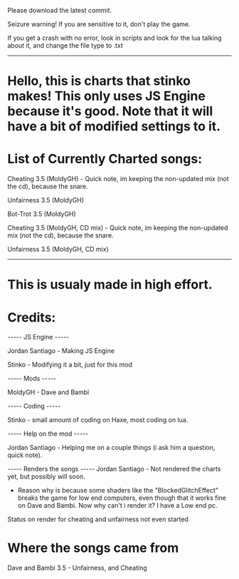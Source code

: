 Please download the latest commit.

Seizure warning! If you are sensitive to it, don't play the game.

If you get a crash with no error, look in scripts and look for the lua talking about it, and change the file type to .txt

---------------------------------------------------

# Hello, this is charts that stinko makes! This only uses JS Engine because it's good. Note that it will have a bit of modified settings to it.

# List of Currently Charted songs:

Cheating 3.5 (MoldyGH) - Quick note, im keeping the non-updated mix (not the cd), because the snare.

Unfairness 3.5 (MoldyGH)

Bot-Trot 3.5 (MoldyGH)

Cheating 3.5 (MoldyGH, CD mix) - Quick note, im keeping the non-updated mix (not the cd), because the snare.

Unfairness 3.5 (MoldyGH, CD mix)

-------------------------------------------------

# This is usualy made in high effort.

# Credits:

----- JS Engine -----

Jordan Santiago - Making JS Engine

Stinko - Modifying it a bit, just for this mod

----- Mods -----

MoldyGH - Dave and Bambi

----- Coding -----

Stinko - small amount of coding on Haxe, most coding on lua.

----- Help on the mod -----

Jordan Santiago - Helping me on a couple things (i ask him a question, quick note). 

----- Renders the songs -----
Jordan Santiago - Not rendered the charts yet, but possibly will soon.
 - Reason why is because some shaders like the "BlockedGlitchEffect" breaks the game for low end computers, even though that it works fine on Dave and Bambi. Now why can't i render it? I have a Low end pc.

Status on render for cheating and unfairness
not even started




# Where the songs came from
Dave and Bambi 3.5 - Unfairness, and Cheating
